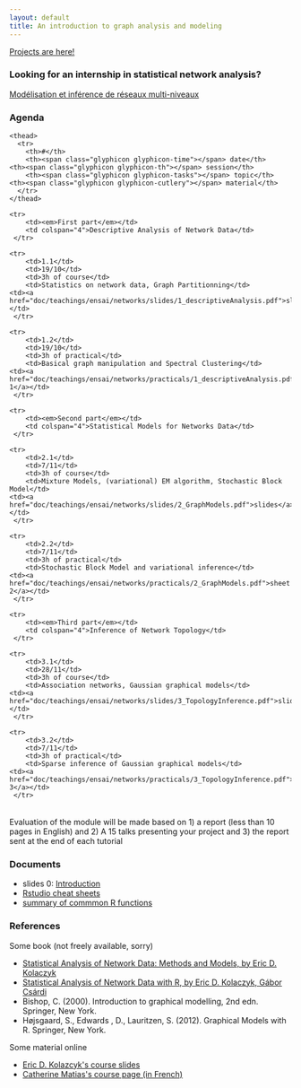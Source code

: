 ```yaml
---
layout: default
title: An introduction to graph analysis and modeling
---
```


<div class="bs-callout bs-callout-info"> <span class="glyphicon glyphicon-wrench"></span> 
 <a href="doc/teachings/ensai/networks/projects.pdf">Projects are here!</a>
</div>


### <span class="glyphicon glyphicon-pencil"></span>Looking for an internship in statistical network analysis?

<div class="bs-callout bs-callout-warning"> <span class="glyphicon glyphicon-warning-sign"></span> 
 <a href="doc/teachings/ensai/networks/stage_Multilevel.pdf">Modélisation et inférence de réseaux multi-niveaux</a>
</div>

### <span class="glyphicon glyphicon-calendar"></span>Agenda

<table class="table table-striped">
    <tbody>

    <thead>
      <tr>
        <th>#</th>
        <th><span class="glyphicon glyphicon-time"></span> date</th>
	<th><span class="glyphicon glyphicon-th"></span> session</th>
        <th><span class="glyphicon glyphicon-tasks"></span> topic</th>
	<th><span class="glyphicon glyphicon-cutlery"></span> material</th>
      </tr>
    </thead>

    <tr>
        <td><em>First part</em></td>
        <td colspan="4">Descriptive Analysis of Network Data</td>
     </tr>

    <tr>
        <td>1.1</td>
        <td>19/10</td>
        <td>3h of course</td>
        <td>Statistics on network data, Graph Partitionning</td>
	<td><a href="doc/teachings/ensai/networks/slides/1_descriptiveAnalysis.pdf">slides</a></td>
     </tr>

    <tr>
        <td>1.2</td>
        <td>19/10</td>
        <td>3h of practical</td>
        <td>Basical graph manipulation and Spectral Clustering</td>
	<td><a href="doc/teachings/ensai/networks/practicals/1_descriptiveAnalysis.pdf">sheet 1</a></td>
     </tr>

    <tr>
        <td><em>Second part</em></td>
        <td colspan="4">Statistical Models for Networks Data</td>
     </tr>

    <tr>
        <td>2.1</td>
        <td>7/11</td>
        <td>3h of course</td>
        <td>Mixture Models, (variational) EM algorithm, Stochastic Block Model</td>
	<td><a href="doc/teachings/ensai/networks/slides/2_GraphModels.pdf">slides</a></td>
     </tr>

    <tr>
        <td>2.2</td>
        <td>7/11</td>
        <td>3h of practical</td>
        <td>Stochastic Block Model and variational inference</td>
	<td><a href="doc/teachings/ensai/networks/practicals/2_GraphModels.pdf">sheet 2</a></td>
     </tr>

    <tr>
        <td><em>Third part</em></td>
        <td colspan="4">Inference of Network Topology</td>
     </tr>

    <tr>
        <td>3.1</td>
        <td>28/11</td>
        <td>3h of course</td>
        <td>Association networks, Gaussian graphical models</td>
	<td><a href="doc/teachings/ensai/networks/slides/3_TopologyInference.pdf">slides</a></td>
     </tr>

    <tr>
        <td>3.2</td>
        <td>7/11</td>
        <td>3h of practical</td>
        <td>Sparse inference of Gaussian graphical models</td>
	<td><a href="doc/teachings/ensai/networks/practicals/3_TopologyInference.pdf">sheet 3</a></td>
     </tr>

   </tbody>
</table>

<div class="bs-callout bs-callout-info"> <span class="glyphicon glyphicon-warning-sign"></span> 
Evaluation of the module will be made based on 1) a report (less than 10 pages in English) and 2) A 15 talks presenting your project and 3) the report sent at the end of each tutorial
</div>

### <span class="glyphicon glyphicon-download-alt"></span> Documents 

* slides 0: [Introduction](doc/teachings/ensai/networks/slides/0_introduction.pdf)
* [Rstudio cheat sheets](https://www.rstudio.com/resources/cheatsheets/)
* [summary of commmon R functions](doc/teachings/commandes_r.pdf)

### <span class="glyphicon glyphicon-book"></span> References 

Some book (not freely available, sorry)

* [Statistical Analysis of Network Data: Methods and Models, by Eric D. Kolaczyk](https://books.google.fr/books?id=Q-GNLsqq7QwC&source=gbs_book_similarbooks)
* [Statistical Analysis of Network Data with R, by Eric D. Kolaczyk, Gábor Csárdi](https://books.google.fr/books?id=cNMhBAAAQBAJ&source=gbs_navlinks_s)
* Bishop, C. (2000). Introduction to graphical modelling, 2nd edn. Springer, New York.
* Højsgaard, S., Edwards , D., Lauritzen, S. (2012). Graphical Models with R. Springer,  New York.

Some material online 

* [Eric D. Kolazcyk's course slides](http://math.bu.edu/ness12/ness2012-shortcourse-kolaczyk.pdf)
* [Catherine Matias's course page (in French)](http://cmatias.perso.math.cnrs.fr/Cours_Graphes.html)


